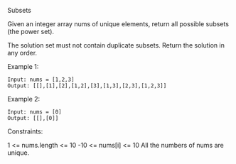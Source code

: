 Subsets

Given an integer array nums of unique elements, return all possible 
subsets (the power set).

The solution set must not contain duplicate subsets. Return the solution in any order.

 

Example 1:
```
Input: nums = [1,2,3]
Output: [[],[1],[2],[1,2],[3],[1,3],[2,3],[1,2,3]]
```

Example 2:
```
Input: nums = [0]
Output: [[],[0]]
```

Constraints:

1 <= nums.length <= 10
-10 <= nums[i] <= 10
All the numbers of nums are unique.